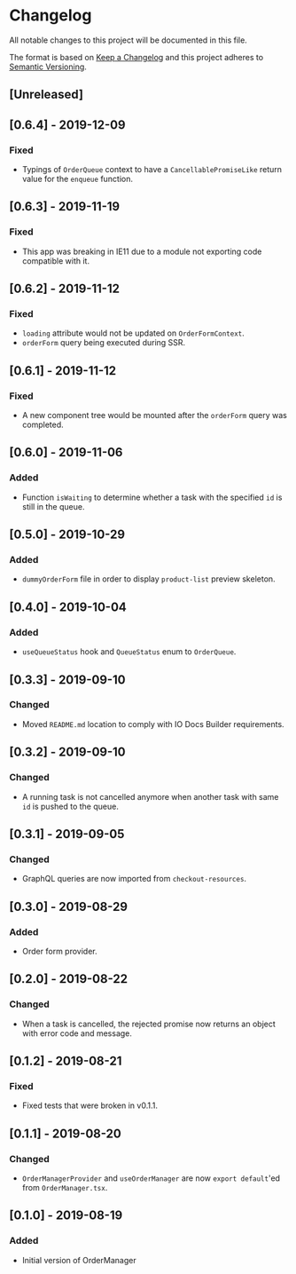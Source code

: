 # Changelog

All notable changes to this project will be documented in this file.

The format is based on [Keep a Changelog](http://keepachangelog.com/en/1.0.0/)
and this project adheres to [Semantic Versioning](http://semver.org/spec/v2.0.0.html).

## [Unreleased]

## [0.6.4] - 2019-12-09

### Fixed

- Typings of `OrderQueue` context to have a `CancellablePromiseLike` return
  value for the `enqueue` function.

## [0.6.3] - 2019-11-19

### Fixed

- This app was breaking in IE11 due to a module not exporting code compatible with it.

## [0.6.2] - 2019-11-12

### Fixed

- `loading` attribute would not be updated on `OrderFormContext`.
- `orderForm` query being executed during SSR.

## [0.6.1] - 2019-11-12

### Fixed

- A new component tree would be mounted after the `orderForm` query was completed.

## [0.6.0] - 2019-11-06

### Added

- Function `isWaiting` to determine whether a task with the specified `id` is still in the queue.

## [0.5.0] - 2019-10-29

### Added

- `dummyOrderForm` file in order to display `product-list` preview skeleton.

## [0.4.0] - 2019-10-04

### Added

- `useQueueStatus` hook and `QueueStatus` enum to `OrderQueue`.

## [0.3.3] - 2019-09-10

### Changed

- Moved `README.md` location to comply with IO Docs Builder requirements.

## [0.3.2] - 2019-09-10

### Changed

- A running task is not cancelled anymore when another task with same `id` is pushed to the queue.

## [0.3.1] - 2019-09-05

### Changed

- GraphQL queries are now imported from `checkout-resources`.

## [0.3.0] - 2019-08-29

### Added

- Order form provider.

## [0.2.0] - 2019-08-22

### Changed

- When a task is cancelled, the rejected promise now returns an object with error code and message.

## [0.1.2] - 2019-08-21

### Fixed

- Fixed tests that were broken in v0.1.1.

## [0.1.1] - 2019-08-20

### Changed

- `OrderManagerProvider` and `useOrderManager` are now `export default`'ed from `OrderManager.tsx`.

## [0.1.0] - 2019-08-19

### Added

- Initial version of OrderManager
